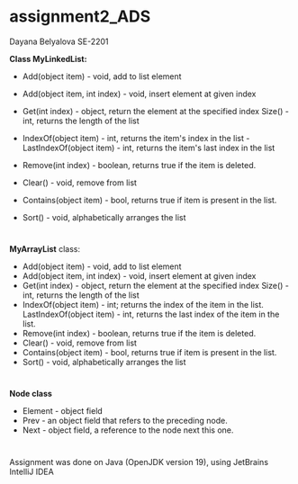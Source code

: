 # assignment2_ADS
Dayana Belyalova SE-2201

**Class MyLinkedList:**

- Add(object item) - void, add to list element
- Add(object item, int index) - void, insert element at given index

- Get(int index) - object, return the element at the specified index
Size() - int, returns the length of the list
- IndexOf(object item) - int, returns the item's index in the list - LastIndexOf(object item) - int, returns the item's last index in the list
- Remove(int index) - boolean, returns true if the item is deleted.
- Clear() - void, remove from list
- Contains(object item) - bool, returns true if item is present in the list.
- Sort() - void, alphabetically arranges the list




#
**MyArrayList** class:

- Add(object item) - void, add to list element
- Add(object item, int index) - void, insert element at given index
- Get(int index) - object, return the element at the specified index
Size() - int, returns the length of the list
- IndexOf(object item) - int; returns the index of the item in the list.
LastIndexOf(object item) - int, returns the last index of the item in the list.
- Remove(int index) - boolean, returns true if the item is deleted.
- Clear() - void, remove from list
- Contains(object item) - bool, returns true if item is present in the list.
- Sort() - void, alphabetically arranges the list

#
**Node class**

- Element - object field
- Prev - an object field that refers to the preceding node.
- Next - object field, a reference to the node next this one.



#
Assignment was done on Java (OpenJDK version 19), using JetBrains IntelliJ IDEA
